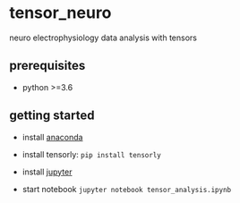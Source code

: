 # tensor_neuro

neuro electrophysiology data analysis with tensors

## prerequisites

* python >=3.6


## getting started

* install [anaconda](https://www.anaconda.com/download/#macos)

* install tensorly: `pip install tensorly`

* install [jupyter](http://jupyter.org/install)

* start notebook `jupyter notebook tensor_analysis.ipynb`


